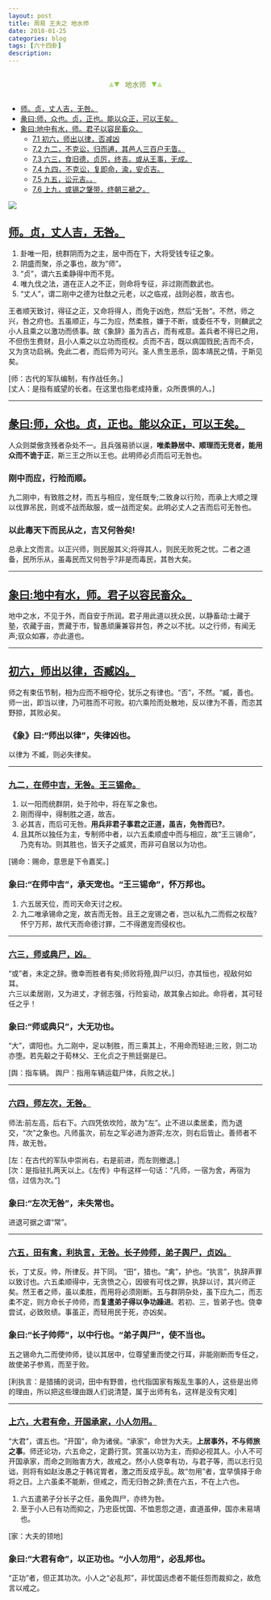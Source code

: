 ```yaml
---
layout: post
title: 周易 王夫之 地水师
date: 2018-01-25
categories: blog
tags: [六十四卦]
description: 
---
```


<span id = "jump"></span>


<section style="margin: 0px auto; text-align: center;">
    <section class="xhr" style="width: 0px; height: 0px; border-left: 5px solid transparent; border-right: 5px solid transparent; border-bottom: 10px solid rgb(135, 201, 67); display: inline-block; opacity: 0.5; border-top-color: rgb(135, 201, 67);"></section>
    <section class="xhr" style="width: 0px; height: 0px; border-left: 5px solid transparent; border-right: 5px solid transparent; border-top: 10px solid rgb(135, 201, 67); display: inline-block; margin-left: -3px; border-bottom-color: rgb(135, 201, 67);"></section>
    <section style="
margin-left: 0.5em;
display: inline-block;">
        <p>
            <span style="color: rgb(118, 146, 60);">地水师</span>
        </p>
    </section>
    <section class="xhr" style="margin-left: 0.5em; width: 0px; height: 0px; border-left: 5px solid transparent; border-right: 5px solid transparent; border-top: 10px solid rgb(135, 201, 67); display: inline-block; border-bottom-color: rgb(135, 201, 67);"></section>
    <section class="xhr" style="width: 0px; height: 0px; border-left: 5px solid transparent; border-right: 5px solid transparent; border-bottom: 10px solid rgb(135, 201, 67); display: inline-block; opacity: 0.5; margin-left: -3px; border-top-color: rgb(135, 201, 67);"></section>
</section>

- [师。贞，丈人吉，无咎。](#jump丈人吉)
- [彖曰:师，众也。贞，正也。能以众正，可以王矣。](#jump众也)
- [象曰:地中有水，师。君子以容民畜众。](#jump地中有水)
  - [7.1 初六，师出以律，否减凶](#jump师出以律)
  - [7.2 九二，不克讼，归而逋，其邑人三百户无眚。](#jump不克讼)
  - [7.3 六三，食旧德，贞厉，终吉。或从王事，无成。](#jump食旧德)
  - [7.4 九四，不克讼，复即命，渝，安贞吉。](#jump复即命)
  - [7.5 九五，讼元吉。。](#jump讼元吉)
  - [7.6 上九，或锡之鞶带，终朝三褫之。](#jump或锡之鞶带)
  
  
![](http://www.guoyi360.com/uploads/allimg/130320/1-1303201023045C.jpg)

<span id = "jump丈人吉"></span>
## [师。贞，丈人吉，无咎。](#jump)
1. 卦唯一阳，统群阴而为之主，居中而在下，大将受钱专征之象。
1. 阴盛而聚，杀之事也，故为“师”。
1. “贞”，谓六五柔静得中而不竞。
1. 唯九伐之法，道在正人之不正，则命将专征，非过刚而数武也。
1. “丈人”，谓二刚中之德为壮酞之元老，以之临戎，战则必胜，故吉也。


王者顺天致讨，得征之正，又命将得人，而免于凶危，然后“无咎”。不然，师之兴，咎之府也。五虽顺正，与二为应，然柔胜，嫌于不断，或委任不专，则麟武之小人且乘之以激功而债事。故《象辞》虽为吉占，而有戒意。盖兵者不得已之用，不但伤生费财，且小人乘之以立功而揽权。贞而不吉，既以病国戮民;吉而不贞，又为贪功启祸。免此二者，而后师为可兴。圣人贵生恶杀，固本靖民之情，于斯见矣。


[师：古代的军队编制，有作战任务。]<br>
[丈人：是指有威望的长者。在这里也指老成持重，众所畏惧的人。]

----

<span id = "jump众也"></span>
## [彖曰:师，众也。贞，正也。能以众正，可以王矣。](#jump)
人众则桀傲贪残者杂处不一。且兵强易骄以逞，**唯柔静居中、顺理而无竞者，能用众而不诡于正**，斯三王之所以王也。此明师必贞而后可无咎也。

### 刚中而应，行险而顺。
九二刚中，有致胜之材，而五与相应，宠任既专;二致身以行险，而承上大顺之理以伐罪吊民，则或不战而敌服，或一战而定矣。此明必丈人之吉而后可无咎也。

### 以此毒天下而民从之，吉又何咎矣!
总承上文而言。以正兴师，则民服其义;将得其人，则民无败死之忧。二者之道备，民所乐从，虽毒民而又何咎乎?非是而毒民，其咎大矣。

-----

<span id = "jump地中有水"></span>
## [象曰:地中有水，师。君子以容民畜众。](#jump)
地中之水，不见于外，而自安于所润。君子用此道以抚众民，以静畜动:士藏于塾，农藏于亩，贾藏于市，智愚顽廉兼容并包，养之以不扰。以之行师，有闻无声;驭众如寡，亦此道也。

-----

<span id = "jump师出以律"></span>
## [初六，师出以律，否臧凶。](#jump)
师之有束伍节制，相为应而不相夺伦，犹乐之有律也。“否”，不然。“臧，善也。师一出，即当以律，乃可胜而不可败。初六乘险而处散地，反以律为不善，而恣其野掠，其败必矣。


### 《象》曰:“师出以律”，失律凶也。
以律为 不臧，则必失律矣。

-----

<span id = "jump在师中吉"></span>
### [九二，在师中吉，无咎。王三锡命。](#jump)
1. 以一阳而统群阴，处于险中，将在军之象也。
1. 刚而得中，得制胜之道，故吉。
1. 必其吉，而后可无咎。**用兵非君子事君之正道，虽吉，免咎而已?**。
1. 且其所以独任为主，专制师中者，以六五柔顺虚中而与相应，故“王三锡命”，乃克有功。则其胜也，皆天子之威灵，而非可自居以为功也。


[锡命：赐命，意思是下令嘉奖。]

### 象曰:“在师中吉”，承天宠也。“王三锡命”，怀万邦也。
1. 六五居天位，而司天命天讨之权。
1. 九二唯承锡命之宠，故吉而无咎。且王之宠锡之者，岂以私九二而假之权哉?怀宁万邦，故代天而命德讨罪，二不得邀宠而侵权也。

-----

<span id = "jump师或典尸"></span>
### [六三，师或典尸，凶。](#jump)
“或”者，未定之辞。徼幸而胜者有矣;师败将殪,舆尸以归，亦其恒也，视敌何如耳。<br>
六三以柔居刚，又为进丈，才弱志强，行险妄动，故其象占如此。命将者，其可轻任之乎！

### 象曰:“师或典只”，大无功也。
“大”，谓阳也。九二刚中，足以制胜，而三乘其上，不用命而轻进;三败，则二功亦堕。若先觳之于荀林父、王化贞之于熊廷弼是已。


[舆：指车辆。   舆尸：指用车辆运载尸体，兵败之状。]

-----

<span id = "jump师左次"></span>
### [六四，师左次，无咎。](#jump)
师法:前左高，后右下。六四凭依坎险，故为“左”。止不进以柔居柔，而为退交，“次”之象也。凡师虽次，前左之军必进为游弈;左次，则右后皆止。善师者不阵，故无咎。


[左：在古代的军队中崇尚右，右是前进，而左则撤退。]<br>
[次：是指驻扎两天以上。《左传》中有这样一句话：“凡师，一宿为舍，再宿为信，过信为次。”]

### 象曰:“左次无咎”，未失常也。
进退可据之谓“常”。

-----

<span id = "jump田有禽"></span>
### [六五，田有禽，利执言，无咎。长子帅师，弟子舆尸，贞凶。](#jump)
长，丁丈反。帅，所律反。并下同。
“田”，猎也。“禽”，护也。“执言”，执辞声罪以致讨也。六五柔顺得中，无贪愤之心，因彼有可伐之罪，执辞以讨，其兴师正矣。然王者之师，虽以柔胜，而用将必须刚断。五与群阴杂处，虽下应九二，而志柔不定，则方命长子帅师，而**复遣弟子得以争功躁进**。若初、三，皆弟子也。侥幸尝试，必致败绩。事虽正，而轻用民于死，亦凶矣。


### 象曰:“长子帅师”，以中行也。“弟子舆尸”，使不当也。
五之锡命九二而使帅师，徒以其居中，位尊望重而使之行耳，非能刚断而专任之，故使弟子参焉，而至于败。


[利执言：是猎捕的说词，田中有野兽，也代指国家有叛乱生事的人，这些是出师的理由，所以把这些理由跟人们说清楚，属于出师有名，这样是没有灾难]

-----

<span id = "jump大君有命"></span>
### [上六，大君有命，开国承家，小人勿用。](#jump)
“大君”，谓五也。“开国”，命为诸侯。“承家”，命世为大夫。**上居事外，不与师旅之事**。师还论功，六五命之，定爵行赏。赏虽以功为主，而抑必视其人。小人不可开国承家，而命之则贻害方大，故戒之。然小人侥幸有功，与君子等，而以志行见诎，则将有如赵汝愚之于韩诧胃者，激之而反成乎乱。故“勿用”者，宜早慎择于命将之日。上六虽柔不能断，但戒之，而无归咎之辞;责在六五，不在上六也。
1. 六五遣弟子分长子之任，虽免舆尸，亦终为咎。
1. 至于小人已有功而抑之，乃忠臣忧国、不恤恩怨之道，直道虽伸，国亦未易靖也。


[家：大夫的领地]

### 象曰:“大君有命”，以正功也。“小人勿用”，必乱邦也。
“正功”者，但正其功次。小人之“必乱邦”，非忧国远虑者不能任怨而裁抑之，故危言以戒之。











